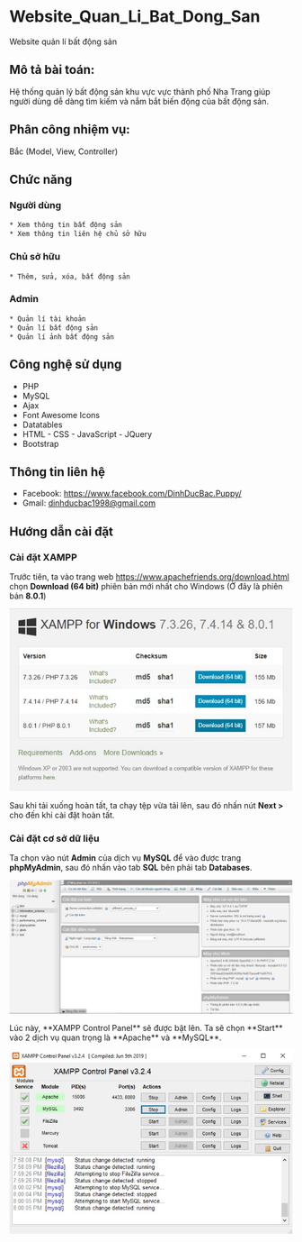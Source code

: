 # Website_Quan_Li_Bat_Dong_San
Website quản lí bất động sản
## Mô tả bài toán:
Hệ thống quản lý bất động sản khu vực vực thành phố Nha Trang giúp người dùng dễ dàng tìm kiếm và nắm bắt biến động của bất động sản.
## Phân công nhiệm vụ: 
Bắc (Model, View, Controller)
## Chức năng
  ### Người dùng
    * Xem thông tin bất động sản
    * Xem thông tin liên hệ chủ sở hữu
   ### Chủ sở hữu
    * Thêm, sửa, xóa, bất động sản
   ### Admin
    * Quản lí tài khoản
    * Quản lí bất động sản
    * Quản lí ảnh bất động sản
## Công nghệ sử dụng 
  * PHP
  * MySQL
  * Ajax
  * Font Awesome Icons
  * Datatables
  * HTML - CSS - JavaScript - JQuery
  * Bootstrap
## Thông tin liên hệ
  * Facebook: https://www.facebook.com/DinhDucBac.Puppy/
  * Gmail: dinhducbac1998@gmail.com
## Hướng dẫn cài đặt
### Cài đặt XAMPP
Trước tiên, ta vào trang web https://www.apachefriends.org/download.html chọn **Download (64 bit)** phiên bản mới nhất cho Windows (Ở đây là phiên bản **8.0.1**)
<p align="center">
  <img alt="Download XAMPP" src="Assets/Images/download-xampp.jpg">
</p>

Sau khi tải xuống hoàn tất, ta chạy tệp vừa tải lên, sau đó nhấn nút **Next >** cho đến khi cài đặt hoàn tất.
### Cài đặt cơ sở dữ liệu
Ta chọn vào nút **Admin** của dịch vụ **MySQL** để vào được trang **phpMyAdmin**, sau đó nhấn vào tab **SQL** bên phải tab **Databases**.
<p align="center">
  <img alt="PHP MyAdmin" src="Assets/Images/phpmyadmin.jpg">
</p>
Lúc này, **XAMPP Control Panel** sẽ được bật lên. Ta sẽ chọn **Start** vào 2 dịch vụ quan trọng là **Apache** và **MySQL**.
<p align="center">
  <img alt="XAMPP Control Panel" src="Assets/Images/xampp-control-panel.jpg">
</p>
